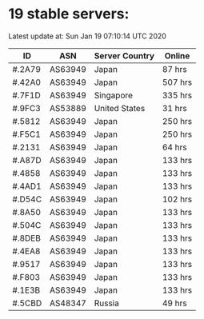 # 19 stable servers:

Latest update at: Sun Jan 19 07:10:14 UTC 2020

| ID | ASN | Server Country | Online |
| -- | --- | -------------- | ------ |
| #.2A79 | AS63949 | Japan | 87 hrs |
| #.42A0 | AS63949 | Japan | 507 hrs |
| #.7F1D | AS63949 | Singapore | 335 hrs |
| #.9FC3 | AS53889 | United States | 31 hrs |
| #.5812 | AS63949 | Japan | 250 hrs |
| #.F5C1 | AS63949 | Japan | 250 hrs |
| #.2131 | AS63949 | Japan | 64 hrs |
| #.A87D | AS63949 | Japan | 133 hrs |
| #.4858 | AS63949 | Japan | 133 hrs |
| #.4AD1 | AS63949 | Japan | 133 hrs |
| #.D54C | AS63949 | Japan | 102 hrs |
| #.8A50 | AS63949 | Japan | 133 hrs |
| #.504C | AS63949 | Japan | 133 hrs |
| #.8DEB | AS63949 | Japan | 133 hrs |
| #.4EA8 | AS63949 | Japan | 133 hrs |
| #.9517 | AS63949 | Japan | 133 hrs |
| #.F803 | AS63949 | Japan | 133 hrs |
| #.1E3B | AS63949 | Japan | 133 hrs |
| #.5CBD | AS48347 | Russia | 49 hrs |


